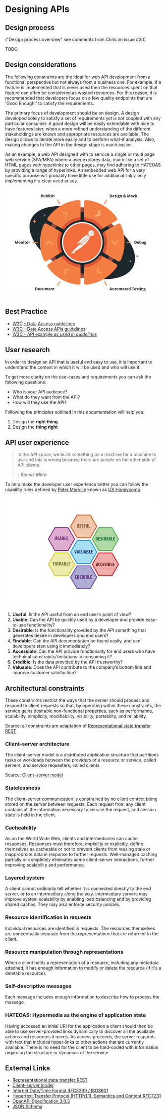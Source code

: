 # Designing APIs

## Design process

("Design process overview" see comments from Chris on issue #20)

TODO

## Design considerations

The following constraints are the ideal for web API development from a functional perspective but not always from a business one. For example, if a feature is implemented that is never used then the resources spent on that feature can often be considered as wasted resources. For this reason, it is recommended that developers focus on a few quality endpoints that are 'Good Enough!' to satisfy the requirements.

The primary focus of development should be on design. A design developed solely to satisfy a set of requirements yet is not coupled with any particular consumer. A good design will be easily extendable with nice to have features later; when a more refined understanding of the different stakeholdings are known and appropriate resources are available. The design allows to iterate more easily and to perform what-if analysis. Also, making changes to the API in the design stage is much easier.

As an example, a web API designed with to service a single or multi page web service (SPA/MPA) where a user explores data, much like a set of HTML pages with hyperlinks to other pages, may find adhering to HATEOAS by providing a range of hyperlinks. An embedded web API for a very specific purpose will probably have little use for additional links; only implementing if a clear need arises.

![API Design Process by Postman](../_media/api-design-process.png "API Design Process by Postman")

## Best Practice

* [W3C - Data Access guidelines](https://www.w3.org/TR/dwbp/#dataAccess)
* [W3C - Data Access APIs guidelines](https://www.w3.org/TR/dwbp/#accessAPIs)
* [W3C - API example *as used in guidelines*](https://www.w3.org/TR/dwbp/dwbp-api-example.html)

## User research

In order to design an API that is useful and easy to use, it is important to understand the context in which it will be used and who will use it.

To get more clarity on the use-cases and requirements you can ask the following questions:

* Who is your API audience?
* What do they want from the API?
* How will they use the API?

Following the principles outlined in this documentation will help you:

1. Design the **right thing**
2. Design the **thing right**

## API user experience

> In the API space, we build something on a machine for a machine to use and this is wrong because there are people on the other side 
> of API clients.
>
> *- Ronnie Mitra*

To help make the developer user experience better you can follow the usability rules defined by [Peter Morville](https://semanticstudios.com/about/) known as [UX Honeycomb](https://semanticstudios.com/user_experience_design/).

![UX Honeycomb](../_media/ux-honeycomb.png "UX Honeycomb")

1. **Useful**: Is the API useful from an end user’s point of view?
2. **Usable**: Can the API be quickly used by a developer and provide easy-to-use functionality?
3. **Desirable**: Is the functionality provided by the API something that generates desire in developers and end users?
4. **Findable**: Can the API documentation be found easily, and can developers start using it immediately?
5. **Accessible**: Can the API provide functionality for end users who have technical constraints/limitations in consuming it?
6. **Credible**: Is the data provided by the API trustworthy?
7. **Valuable**: Does the API contribute to the company’s bottom line and improve customer satisfaction?

## Architectural constraints
These constraints restrict the ways that the server should process and respond to client requests so that, by operating within these constraints, the service gains desirable non-functional properties, such as performance, scalability, simplicity, modifiability, visibility, portability, and reliability.

Source: all constraints are adaptation of [Representational state transfer REST](https://en.wikipedia.org/wiki/Representational_state_transfer)

### Client-server architecture
The client–server model is a distributed application structure that partitions tasks or workloads between the providers of a resource or service, called servers, and service requesters, called clients.

Source: [Client–server model](https://en.wikipedia.org/wiki/Client-server_model)

### Statelessness
The client–server communication is constrained by no client context being stored on the server between requests. Each request from any client contains all the information necessary to service the request, and session state is held in the client.

### Cacheability
As on the World Wide Web, clients and intermediaries can cache responses. Responses must therefore, implicitly or explicitly, define themselves as cacheable or not to prevent clients from reusing stale or inappropriate data in response to further requests. Well-managed caching partially or completely eliminates some client–server interactions, further improving scalability and performance.

### Layered system
A client cannot ordinarily tell whether it is connected directly to the end server, or to an intermediary along the way. Intermediary servers may improve system scalability by enabling load balancing and by providing shared caches. They may also enforce security policies.

### Resource identification in requests
Individual resources are identified in requests. The resources themselves are conceptually separate from the representations that are returned to the client.

### Resource manipulation through representations
When a client holds a representation of a resource, including any metadata attached, it has enough information to modify or delete the resource (if it's a deletable resource).

### Self-descriptive messages
Each message includes enough information to describe how to process the message.

### HATEOAS: Hypermedia as the engine of application state
Having accessed an initial URI for the application a client should then be able to use server-provided links dynamically to discover all the available actions and resources it needs. As access proceeds, the server responds with text that includes hyper-links to other actions that are currently available. There is no need for the client to be hard-coded with information regarding the structure or dynamics of the service.

## External Links

*  [Representational state transfer REST](https://en.wikipedia.org/wiki/Representational_state_transfer)
*  [Client–server model](https://en.wikipedia.org/wiki/Client-server_model)
*  [Internet Date/Time Format RFC3339 / ISO8601](https://xml2rfc.tools.ietf.org/public/rfc/html/rfc3339.html#anchor14)
*  [Hypertext Transfer Protocol (HTTP/1.1): Semantics and Content RFC7231](https://tools.ietf.org/html/draft-ietf-httpbis-p2-semantics-26)
*  [OpenAPI Specification 3.0.3](https://swagger.io/specification/)
*  [JSON Schema](https://json-schema.org/specification.html)
